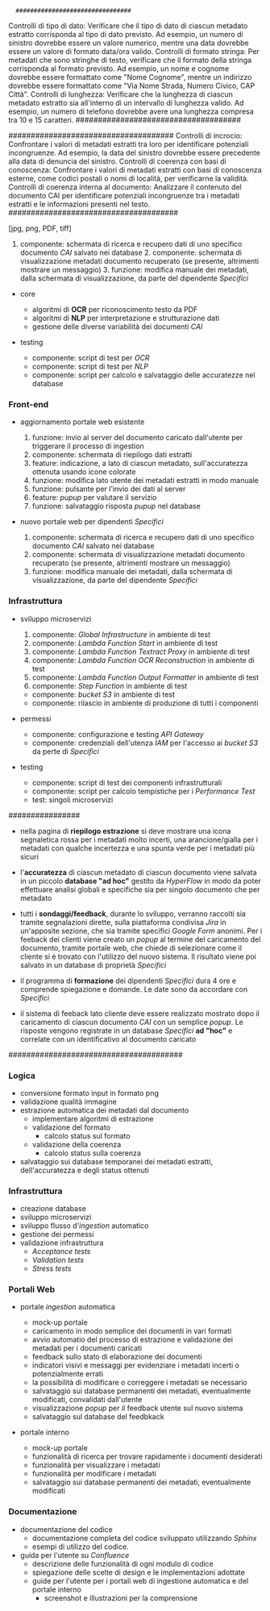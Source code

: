       ################################
   Controlli di tipo di dato: Verificare che il tipo di dato di ciascun metadato estratto corrisponda al tipo di dato previsto. Ad esempio, un numero di sinistro dovrebbe essere un valore numerico, mentre una data dovrebbe essere un valore di formato data/ora valido.
   Controlli di formato stringa: Per metadati che sono stringhe di testo, verificare che il formato della stringa corrisponda al formato previsto. Ad esempio, un nome e cognome dovrebbe essere formattato come "Nome Cognome", mentre un indirizzo dovrebbe essere formattato come "Via Nome Strada, Numero Civico, CAP Città".
   Controlli di lunghezza: Verificare che la lunghezza di ciascun metadato estratto sia all'interno di un intervallo di lunghezza valido. Ad esempio, un numero di telefono dovrebbe avere una lunghezza compresa tra 10 e 15 caratteri.
   #####################################
   
   #####################################
   Controlli di incrocio: Confrontare i valori di metadati estratti tra loro per identificare potenziali incongruenze. Ad esempio, la data del sinistro dovrebbe essere precedente alla data di denuncia del sinistro.
   Controlli di coerenza con basi di conoscenza: Confrontare i valori di metadati estratti con basi di conoscenza esterne, come codici postali o nomi di località, per verificarne la validità.
   Controlli di coerenza interna al documento: Analizzare il contenuto del documento CAI per identificare potenziali incongruenze tra i metadati estratti e le informazioni presenti nel testo.
######################################



[jpg, png, PDF, tiff]



1. componente: schermata di ricerca e recupero dati di uno specifico documento _CAI_ salvato nei database
   2. componente: schermata di visualizzazione metadati documento recuperato (se presente, altrimenti mostrare un messaggio)
   3. funzione: modifica manuale dei metadati, dalla schermata di visualizzazione, da parte del dipendente _Specifici_

- core
   - algoritmi di **OCR** per riconoscimento testo da PDF
   - algoritmi di **NLP** per interpretazione e strutturazione dati
   - gestione delle diverse variabilità dei documenti _CAI_

- testing
   - componente: script di test per _OCR_
   - componente: script di test per _NLP_
   - componente: script per calcolo e salvataggio delle accuratezze nel database


### Front-end

- aggiornamento portale web esistente
   1. funzione: invio al server del documento caricato dall'utente per triggerare il processo di ingestion
   2. componente: schermata di riepilogo dati estratti
   3. feature: indicazione, a lato di ciascun metadato, sull'accuratezza ottenuta usando icone colorate
   4. funzione: modifica lato utente dei metadati estratti in modo manuale
   5. funzione: pulsante per l'invio dei dati al server
   6. feature: _pupup_ per valutare il servizio 
   7. funzione: salvataggio risposta _pupup_ nel database

- nuovo portale web per dipendenti _Specifici_
   1. componente: schermata di ricerca e recupero dati di uno specifico documento _CAI_ salvato nei database
   2. componente: schermata di visualizzazione metadati documento recuperato (se presente, altrimenti mostrare un messaggio)
   3. funzione: modifica manuale dei metadati, dalla schermata di visualizzazione, da parte del dipendente _Specifici_

### Infrastruttura
- sviluppo microservizi
   1. componente: _Global Infrastructure_ in ambiente di test
   2. componente: _Lambda Function Start_ in ambiente di test
   3. componente: _Lambda Function Textract Proxy_ in ambiente di test
   4. componente: _Lambda Function OCR Reconstruction_ in ambiente di test
   5. componente: _Lambda Function Output Formatter_ in ambiente di test
   6. componente: _Step Function_ in ambiente di test
   - componente: _bucket S3_ in ambiente di test
   - componente: rilascio in ambiente di produzione di tutti i componenti

- permessi
   - componente: configurazione e testing _API Gateway_
   - componente: credenziali dell'utenza _IAM_ per l'accesso ai _bucket S3_ da perte di _Specifici_

- testing
   - componente: script di test dei componenti infrastrutturali
   - componente: script per calcolo tempistiche per i _Performance Test_
   - test: singoli microservizi

################

- nella pagina di **riepilogo estrazione** si deve mostrare una icona segnaletica rossa per i metadati molto incerti, una arancione/gialla per i metadati con qualche incertezza e una spunta verde per i metadati più sicuri


- l'**accuratezza** di ciascun metadato di ciascun documento viene salvata in un piccolo **database "ad hoc"** gestito da _HyperFlow_ in modo da poter effettuare analisi globali e specifiche sia per singolo documento che per metadato


- tutti i **sondaggi/feedback**, durante lo sviluppo, verranno raccolti sia tramite segnalazioni dirette, sulla piattaforma condivisa _Jira_ in un'apposite sezione, che sia tramite specifici _Google Form_ anonimi. Per i feeback dei clienti viene creato un _popup_ al termine del caricamento del documento, tramite portale web, che chiede di selezionare come il cliente si è trovato con l'utilizzo del nuovo sistema. Il risultato viene poi salvato in un database di proprietà _Specifici_
- il programma di **formazione** dei dipendenti _Specifici_ dura 4 ore e comprende spiegazione e domande. Le date sono da accordare con _Specifici_ 
- il sistema di feeback lato cliente deve essere realizzato mostrato dopo il caricamento di ciascun documento _CAI_ con un semplice _popup_. Le risposte vengono registrate in un database _Specifici_ **ad "hoc"** e correlate con un identificativo al documento caricato

#######################################

### Logica
- conversione formato input in formato png
- validazione qualità immagine
- estrazione automatica dei metadati dal documento
   - implementare algoritmi di estrazione
   - validazione del formato
      - calcolo status sul formato
   - validazione della coerenza
      - calcolo status sulla coerenza
- salvataggio sui database temporanei dei metadati estratti, dell'accuratezza e degli status ottenuti

### Infrastruttura
- creazione database
- sviluppo microservizi
- sviluppo flusso d'_ingestion_ automatico
- gestione dei permessi
- validazione infrastruttura
   - _Acceptance tests_
   - _Validation tests_
   - _Stress tests_

### Portali Web

- portale _ingestion_ automatica
   - mock-up portale
   - caricamento in modo semplice dei documenti in vari formati
   - avvio automatio del processo di estrazione e validazione dei metadati per i documenti caricati
   - feedback sullo stato di elaborazione dei documenti
   - indicatori visivi e messaggi per evidenziare i metadati incerti o potenzialmente errati 
   - la possibilità di modificare o correggere i metadati se necessario
   - salvataggio sui database permanenti dei metadati, eventualmente modificati, convalidati dall'utente
   - visualizzazione _popup_ per il feedback utente sul nuovo sistema 
   - salvataggio sul database del feedbkack 
   
- portale interno
   - mock-up portale
   - funzionalità di ricerca per trovare rapidamente i documenti desiderati
   - funzionalità per visualizzare i metadati
   - funzionalità per modificare i metadati
   - salvataggio sui database permanenti dei metadati, eventualmente modificati


### Documentazione
- documentazione del codice
   - documentazione completa del codice sviluppato utilizzando _Sphinx_
   - esempi di utilizzo del codice.
- guida per l'utente su _Confluence_
   - descrizione delle funzionalità di ogni modulo di codice
   - spiegazione delle scelte di design e le implementazioni adottate
   - guide per l'utente per i portali web di ingestione automatica e del portale interno
      - screenshot e illustrazioni per la comprensione